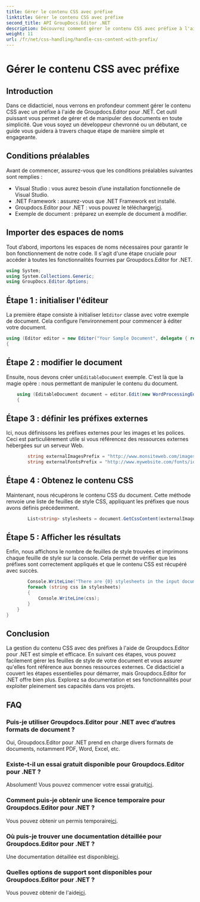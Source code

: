 ```yaml
---
title: Gérer le contenu CSS avec préfixe
linktitle: Gérer le contenu CSS avec préfixe
second_title: API GroupDocs.Editor .NET
description: Découvrez comment gérer le contenu CSS avec préfixe à l'aide de Groupdocs.Editor for .NET dans ce didacticiel détaillé étape par étape. Parfait pour les développeurs de tous niveaux.
weight: 11
url: /fr/net/css-handling/handle-css-content-with-prefix/
---
```


# Gérer le contenu CSS avec préfixe

## Introduction
Dans ce didacticiel, nous verrons en profondeur comment gérer le contenu CSS avec un préfixe à l'aide de Groupdocs.Editor pour .NET. Cet outil puissant vous permet de gérer et de manipuler des documents en toute simplicité. Que vous soyez un développeur chevronné ou un débutant, ce guide vous guidera à travers chaque étape de manière simple et engageante.
## Conditions préalables
Avant de commencer, assurez-vous que les conditions préalables suivantes sont remplies :
- Visual Studio : vous aurez besoin d’une installation fonctionnelle de Visual Studio.
- .NET Framework : assurez-vous que .NET Framework est installé.
-  Groupdocs.Editor pour .NET : vous pouvez le télécharger[ici](https://releases.groupdocs.com/editor/net/).
- Exemple de document : préparez un exemple de document à modifier.
## Importer des espaces de noms
Tout d’abord, importons les espaces de noms nécessaires pour garantir le bon fonctionnement de notre code. Il s'agit d'une étape cruciale pour accéder à toutes les fonctionnalités fournies par Groupdocs.Editor for .NET.
```csharp
using System;
using System.Collections.Generic;
using GroupDocs.Editor.Options;
```
## Étape 1 : initialiser l'éditeur
 La première étape consiste à initialiser le`Editor` classe avec votre exemple de document. Cela configure l’environnement pour commencer à éditer votre document.
```csharp
using (Editor editor = new Editor("Your Sample Document", delegate { return new WordProcessingLoadOptions(); }))
{
```
## Étape 2 : modifier le document
Ensuite, nous devons créer un`EditableDocument` exemple. C'est là que la magie opère : nous permettant de manipuler le contenu du document.
```csharp
    using (EditableDocument document = editor.Edit(new WordProcessingEditOptions()))
    {
```
## Étape 3 : définir les préfixes externes
Ici, nous définissons les préfixes externes pour les images et les polices. Ceci est particulièrement utile si vous référencez des ressources externes hébergées sur un serveur Web.
```csharp
        string externalImagesPrefix = "http://www.monsiteweb.com/images/id=";
        string externalFontsPrefix = "http://www.mywebsite.com/fonts/id=";
```
## Étape 4 : Obtenez le contenu CSS
Maintenant, nous récupérons le contenu CSS du document. Cette méthode renvoie une liste de feuilles de style CSS, appliquant les préfixes que nous avons définis précédemment.
```csharp
        List<string> stylesheets = document.GetCssContent(externalImagesPrefix, externalFontsPrefix);
```
## Étape 5 : Afficher les résultats
Enfin, nous affichons le nombre de feuilles de style trouvées et imprimons chaque feuille de style sur la console. Cela permet de vérifier que les préfixes sont correctement appliqués et que le contenu CSS est récupéré avec succès.
```csharp
        Console.WriteLine("There are {0} stylesheets in the input document", stylesheets.Count);
        foreach (string css in stylesheets)
        {
            Console.WriteLine(css);
        }
    }
}
```
## Conclusion
La gestion du contenu CSS avec des préfixes à l'aide de Groupdocs.Editor pour .NET est simple et efficace. En suivant ces étapes, vous pouvez facilement gérer les feuilles de style de votre document et vous assurer qu'elles font référence aux bonnes ressources externes. Ce didacticiel a couvert les étapes essentielles pour démarrer, mais Groupdocs.Editor for .NET offre bien plus. Explorez sa documentation et ses fonctionnalités pour exploiter pleinement ses capacités dans vos projets.
## FAQ
### Puis-je utiliser Groupdocs.Editor pour .NET avec d’autres formats de document ?
Oui, Groupdocs.Editor pour .NET prend en charge divers formats de documents, notamment PDF, Word, Excel, etc.
### Existe-t-il un essai gratuit disponible pour Groupdocs.Editor pour .NET ?
 Absolument! Vous pouvez commencer votre essai gratuit[ici](https://releases.groupdocs.com/).
### Comment puis-je obtenir une licence temporaire pour Groupdocs.Editor pour .NET ?
 Vous pouvez obtenir un permis temporaire[ici](https://purchase.groupdocs.com/temporary-license/).
### Où puis-je trouver une documentation détaillée pour Groupdocs.Editor pour .NET ?
 Une documentation détaillée est disponible[ici](https://tutorials.groupdocs.com/editor/net/).
### Quelles options de support sont disponibles pour Groupdocs.Editor pour .NET ?
 Vous pouvez obtenir de l'aide[ici](https://forum.groupdocs.com/c/editor/20).